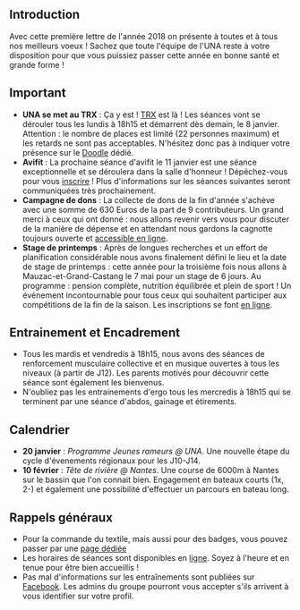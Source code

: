 ## Introduction

Avec cette première lettre de l'année 2018 on présente à toutes et à tous nos meilleurs voeux ! Sachez que toute l'équipe de l'UNA reste à votre disposition pour que vous puissiez passer cette année en bonne santé et grande forme ! 

## Important

* **UNA se met au TRX** : Ça y est ! [TRX](https://youtu.be/LEO7P1I8I4c) est là ! Les séances vont se dérouler tous les lundis à 18h15 et démarrent dès demain, le 8 janvier. Attention : le nombre de places est limité (22 personnes maximum) et les retards ne sont pas acceptables.  N'hésitez donc pas à indiquer votre présence sur le [Doodle](https://doodle.com/poll/78whtbrprvnf5kpk) dédié.
* **Avifit** : La prochaine séance d'avifit le 11 janvier est une séance exceptionnelle et se déroulera dans la salle d'honneur ! Dépéchez-vous pour vous [inscrire](https://doodle.com/poll/vvxdcb65vzptvy8r) ! Plus d'informations sur les séances suivantes seront communiquées très prochainement.
* **Campagne de dons** : La collecte de dons de la fin d'année s'achève avec une somme de 630 Euros de la part de 9 contributeurs. Un grand merci à ceux qui ont donné : nous allons revenir vers vous pour discuter de la manière de dépense et en attendant nous gardons la cagnotte toujours ouverte et [accessible en ligne](https://www.donnerenligne.fr/universite-de-nantes-aviron/faire-un-don).
* **Stage de printemps** : Après de longues recherches et un effort de planification considérable nous avons finalement défini le lieu et la date de stage de printemps : cette année pour la troisième fois nous allons à Mauzac-et-Grand-Castang le 7 mai pour un stage de 6 jours. Au programme : pension complète, nutrition équilibrée et plein de sport ! Un événement incontournable pour tous ceux qui souhaitent participer aux compétitions de la fin de la saison. Les inscriptions se font [en ligne](https://www.helloasso.com/associations/universite-de-nantes-aviron/evenements/stage-de-printemps-a-mauzac-et-grand-castang).

## Entrainement et Encadrement

* Tous les mardis et vendredis à 18h15, nous avons des séances de renforcement musculaire collective et en musique ouvertes à tous les niveaux (à partir de J12). Les parents motivés pour découvrir cette séance sont également les bienvenus.
* N'oubliez pas les entrainements d'ergo tous les mercredis à 18h15 qui se terminent par une séance d'abdos, gainage et étirements.

## Calendrier

* **20 janvier** : *Programme Jeunes rameurs @ UNA*. Une nouvelle étape du cycle d'évenements régionaux pour les J10-J14.
* **10 février** : *Tête de rivière @ Nantes*. Une course de 6000m à Nantes sur le bassin que l'on connait bien. Engagement en bateaux courts (1x, 2-) et également une possibilité d'effectuer un parcours en bateau long.

## Rappels généraux

* Pour la commande du textile, mais aussi pour des badges, vous pouvez passer par une [page dédiée](https://www.helloasso.com/associations/universite-de-nantes-aviron/evenements/vente-textile-2017-2018)
* Les horaires de séances sont disponibles en [ligne](http://univ-nantes-aviron.fr/horaires). Soyez à l'heure et en tenue pour être bien accueillis !
* Pas mal d'informations sur les entraînements sont publiées sur [Facebook](https://www.facebook.com/groups/178457672172317/). Les admins du groupe pourront vous accepter s'ils arrivent à vous identifier sur votre profil.
